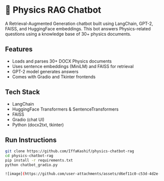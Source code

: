 # 🤖 Physics RAG Chatbot

A Retrieval-Augmented Generation chatbot built using LangChain, GPT-2, FAISS, and HuggingFace embeddings. This bot answers Physics-related questions using a knowledge base of 30+ physics documents.

## Features
- Loads and parses 30+ DOCX Physics documents
- Uses sentence embeddings (MiniLM) and FAISS for retrieval
- GPT-2 model generates answers
- Comes with Gradio and Tkinter frontends

## Tech Stack
- LangChain
- HuggingFace Transformers & SentenceTransformers
- FAISS
- Gradio (chat UI)
- Python (docx2txt, tkinter)

## Run Instructions
```bash
git clone https://github.com/IffaKashif/physics-chatbot-rag
cd physics-chatbot-rag
pip install -r requirements.txt
python chatbot_gradio.py

![image](https://github.com/user-attachments/assets/d6ef11c0-c53d-4d2e-8530-1bcab4bc6f8a)

